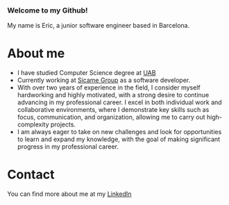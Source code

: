 ### Welcome to my Github!

My name is Eric, a junior software engineer based in Barcelona.

# About me
* I have studied Computer Science degree at [UAB](https://www.uab.cat/web/estudiar/llistat-de-graus/informacio-general/enginyeria-informatica-1216708251447.html?param1=1263367146646)
* Currently working at [Sicame Group](https://sicame-group.com/es) as a software developer.
* With over two years of experience in the field, I consider myself hardworking and highly motivated, with a strong desire to continue advancing in my professional career. I excel in both individual work and collaborative environments, where I demonstrate key skills such as focus, communication, and organization, allowing me to carry out high-complexity projects.
* I am always eager to take on new challenges and look for opportunities to learn and expand my knowledge, with the goal of making significant progress in my professional career.

# Contact

You can find more about me at my [LinkedIn](www.linkedin.com/in/eric-caballer-jimenez)


<!--
**EricCaballer/EricCaballer** is a ✨ _special_ ✨ repository because its `README.md` (this file) appears on your GitHub profile.

Here are some ideas to get you started:

- 🔭 I’m currently working on ...
- 🌱 I’m currently learning ...
- 👯 I’m looking to collaborate on ...
- 🤔 I’m looking for help with ...
- 💬 Ask me about ...
- 📫 How to reach me: ...
- 😄 Pronouns: ...
- ⚡ Fun fact: ...
-->
